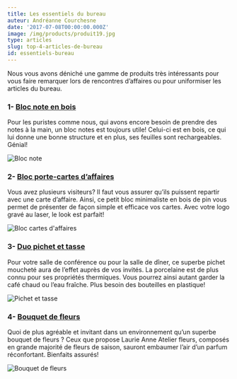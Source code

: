 ```yaml
---
title: Les essentiels du bureau
auteur: Andréanne Courchesne
date: '2017-07-08T00:00:00.000Z'
image: /img/products/produit19.jpg
type: articles
slug: top-4-articles-de-bureau
id: essentiels-bureau
---
```


Nous vous avons déniché une gamme de produits très intéressants pour vous faire remarquer lors de rencontres d’affaires ou pour uniformiser les articles du bureau. 

### 1- [Bloc note en bois](/produits/bloc-note/) 
Pour les puristes comme nous, qui avons encore besoin de prendre des notes à la main, un bloc notes est toujours utile! Celui-ci est en bois, ce qui lui donne une bonne structure et en plus, ses feuilles sont rechargeables. Génial! 

![Bloc note](/img/products/produit19.jpg)

### 2- [Bloc porte-cartes d’affaires](/produits/bloc-porte-cartes-daffaires/)
Vous avez plusieurs visiteurs? Il faut vous assurer qu’ils puissent repartir avec une carte d’affaire. Ainsi, ce petit bloc minimaliste en bois de pin vous permet de présenter de façon simple et efficace vos cartes. Avec votre logo gravé au laser, le look est parfait! 

![Bloc cartes d'affaires](/img/products/produit3-1.jpg)

### 3- [Duo pichet et tasse](/produits/duo-pichet-tasse/) 
Pour votre salle de conférence ou pour la salle de dîner, ce superbe pichet moucheté aura de l’effet auprès de vos invités. La porcelaine est de plus connu pour ses propriétés thermiques. Vous pourrez ainsi autant garder la café chaud ou l’eau fraîche. Plus besoin des bouteilles en plastique! 

![Pichet et tasse](/img/products/produit23.jpg)

### 4- [Bouquet de fleurs](/produits/bouquet-fleurs/)
Quoi de plus agréable et invitant dans un environnement qu’un superbe bouquet de fleurs ? Ceux que propose Laurie Anne Atelier fleurs, composés en grande majorité de fleurs de saison, sauront embaumer l’air d’un parfum réconfortant. Bienfaits assurés!  

![Bouquet de fleurs](/img/uploads/bouquet60.jpg)

